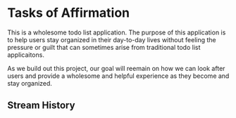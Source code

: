 # Tasks of Affirmation

This is a wholesome todo list application. The purpose of this application is to help users stay organized in their day-to-day lives without feeling the pressure or guilt that can sometimes arise from traditional todo list applicaitons.

As we build out this project, our goal will reemain on how we can look after users and provide a wholesome and helpful experience as they become and stay organized.

## Stream History